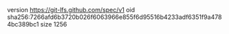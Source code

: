 version https://git-lfs.github.com/spec/v1
oid sha256:7266afd6b3720b026f6063966e855f6d95516b4233adf6351f9a4784bc389bc1
size 1256
